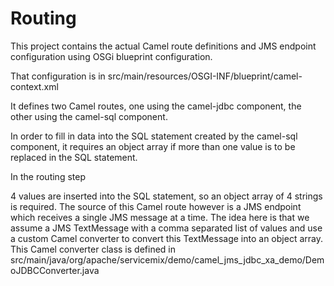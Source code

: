 # Routing

This project contains the actual Camel route definitions and JMS endpoint configuration using 
OSGi blueprint configuration.

That configuration is in 
src/main/resources/OSGI-INF/blueprint/camel-context.xml

It defines two Camel routes, one using the camel-jdbc component, the other
using the camel-sql component.

In order to fill in data into the SQL statement created by the camel-sql 
component, it requires an object array if more than one value is to be 
replaced in the SQL statement.

In the routing step
  <to uri ="sql:INSERT INTO USERS values (#, #, #, #)" />

4 values are inserted into the SQL statement, so an object array of 4 strings
is required. The source of this Camel route however is a JMS endpoint which
receives a single JMS message at a time. 
The idea here is that we assume a JMS TextMessage with a comma separated list of 
values and use a custom Camel converter to convert this TextMessage into an 
object array.
This Camel converter class is defined in 
  src/main/java/org/apache/servicemix/demo/camel_jms_jdbc_xa_demo/DemoJDBCConverter.java
